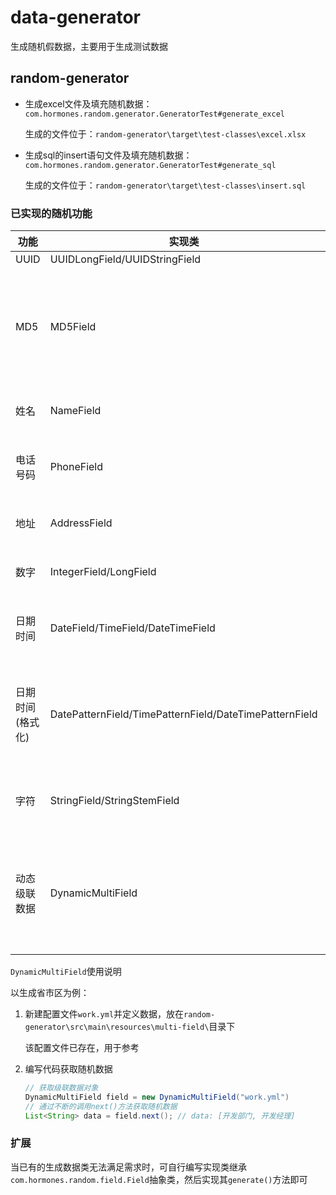 # data-generator
生成随机假数据，主要用于生成测试数据

## random-generator
- 生成excel文件及填充随机数据：`com.hormones.random.generator.GeneratorTest#generate_excel`
   
  生成的文件位于：`random-generator\target\test-classes\excel.xlsx`

- 生成sql的insert语句文件及填充随机数据：`com.hormones.random.generator.GeneratorTest#generate_sql`

  生成的文件位于：`random-generator\target\test-classes\insert.sql`

### 已实现的随机功能
| 功能             | 实现类                                                 | 描述                             |
| ---------------- | ------------------------------------------------------ | -------------------------------- |
| UUID             | UUIDLongField/UUIDStringField                          |                                  |
| MD5              | MD5Field                                               | 使用其它Field生成的数据来生成MD5 |
| 姓名             | NameField                                              | 生成随机姓名                     |
| 电话号码         | PhoneField                                             | 生成随机电话号码                 |
| 地址             | AddressField                                           | 生成随机地址                     |
| 数字             | IntegerField/LongField                                 | 生成随机数字                     |
| 日期时间         | DateField/TimeField/DateTimeField                      | 生成随机日期时间                 |
| 日期时间(格式化) | DatePatternField/TimePatternField/DateTimePatternField | 生成随机的格式化后的日期时间     |
| 字符             | StringField/StringStemField                            | 生成随机的字符串                 |
| 动态级联数据     | DynamicMultiField                                      | 通过YML配置文件生成随机级联数据  |

`DynamicMultiField`使用说明

以生成省市区为例：

1. 新建配置文件`work.yml`并定义数据，放在`random-generator\src\main\resources\multi-field\`目录下

   该配置文件已存在，用于参考

2. 编写代码获取随机数据

   ```java
   // 获取级联数据对象
   DynamicMultiField field = new DynamicMultiField("work.yml")
   // 通过不断的调用next()方法获取随机数据
   List<String> data = field.next(); // data: [开发部门, 开发经理]
   
   ```

### 扩展
当已有的生成数据类无法满足需求时，可自行编写实现类继承`com.hormones.random.field.Field`抽象类，然后实现其`generate()`方法即可